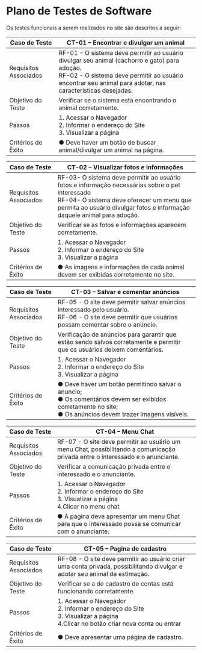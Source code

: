 # Plano de Testes de Software

Os testes funcionais a serem realizados no site são descritos a seguir:

|Caso de Teste| CT-01 – Encontrar e divulgar um animal                                              |
|-------------|-------------------------------------------------------------------------------------|
|Requisitos Associados| RF-01 - O sistema deve permitir ao usuário divulgar seu animal (cachorro e gato) para adoção.<br>RF-02 - O sistema deve permitir ao usuário encontrar seu animal para adotar, nas características desejadas.|
|Objetivo do Teste| Verificar se o sistema está encontrando  o animal corretamente. |
|Passos| 1. Acessar o Navegador <br> 2. Informar o endereço do Site <br> 3. Visualizar a página |
|Critérios de Êxito| ●	Deve haver um botão de buscar animal/divulgar um animal na página. |


|Caso de Teste| CT-02 – Visualizar fotos e informações                                              |
|-------------|-------------------------------------------------------------------------------------|
|Requisitos Associados| RF-03- O sistema deve permitir ao usuário fotos e informação necessárias sobre o pet interessado <br> RF-04- O sistema deve oferecer um menu que permita ao usuário divulgar fotos e informação daquele animal para adoção.|
|Objetivo do Teste| Verificar se as fotos e informações aparecem corretamente. |
|Passos| 1. Acessar o Navegador <br> 2. Informar o endereço do Site <br> 3. Visualizar a página |
|Critérios de Êxito| ●	As imagens e informações de cada animal devem ser exibidas corretamente no site. |


|Caso de Teste| CT-03 – Salvar e comentar anúncios                                                  |
|-------------|-------------------------------------------------------------------------------------|
|Requisitos Associados| RF-05 - O site deve permitir salvar anúncios interessado pelo usuário. <br> RF-06 - O site deve permitir que usuários possam comentar sobre o anúncio. |
|Objetivo do Teste| Verificação de anúncios para garantir que estão sendo salvos corretamente e permitir que os usuários deixem comentários. |
|Passos| 1. Acessar o Navegador <br> 2. Informar o endereço do Site <br> 3. Visualizar a página |
|Critérios de Êxito| ●	Deve haver um botão permitindo salvar o anuncio; <br> ●	Os comentários devem ser exibidos corretamente no site;<br> ●	Os anúncios devem trazer imagens visíveis.|


|Caso de Teste| CT-04 – Menu Chat                                                                   |
|-------------|-------------------------------------------------------------------------------------|
|Requisitos Associados| RF-07 - O site deve permitir ao usuário um menu Chat, possibilitando a comunicação privada entre o interessado e o anunciante. |
|Objetivo do Teste| Verificar a comunicação privada entre o interessado e o anunciante.	 |
|Passos| 1. Acessar o Navegador <br> 2. Informar o endereço do Site <br> 3. Visualizar a página <br> 4.Clicar no menu chat |
|Critérios de Êxito| ●	A página deve apresentar um menu Chat para que o interessado possa se comunicar com o anunciante.  |


|Caso de Teste| CT-05 – Pagina de cadastro                                                            |
|-------------|-------------------------------------------------------------------------------------|
|Requisitos Associados| RF-08 - O site deve permitir ao usuário criar uma conta privada, possibilitando divulgar e adotar seu animal de estimação. |
|Objetivo do Teste| Verificar se a de cadastro de contas está funcionando corretamente.	 |
|Passos| 1. Acessar o Navegador <br> 2. Informar o endereço do Site <br> 3. Visualizar a página <br> 4.Clicar no botão criar nova conta ou entrar |
|Critérios de Êxito| ●	Deve apresentar uma página de cadastro.  |
